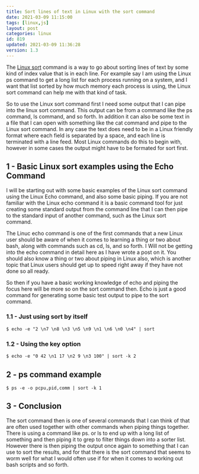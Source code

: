 ```yaml
---
title: Sort lines of text in Linux with the sort command
date: 2021-03-09 11:15:00
tags: [linux,js]
layout: post
categories: linux
id: 819
updated: 2021-03-09 11:36:28
version: 1.3
---
```


The [Linux sort](https://man7.org/linux/man-pages/man1/sort.1.html) command is a way to go about sorting lines of text by some kind of index value that is in each line. For example say I am using the Linux ps command to get a long list for each process running on a system, and I want that list sorted by how much memory each process is using, the Linux sort command can help me with that kind of task.

So to use the Linux sort command first I need some output that I can pipe into the linux sort command. This output can be from a command like the ps command, ls command, and so forth. In addition it can also be some text in a file that I can open with something like the cat command and pipe to the Linux sort command. In any case the text does need to be in a Linux friendly format where each field is separated by a space, and each line is terminated with a line feed. Most Linux commands do this to begin with, however in some cases the output might have to be formated for sort first.

<!-- more -->

## 1 - Basic Linux sort examples using the Echo Command

I will be starting out with some basic examples of the Linux sort command using the Linux Echo command, and also some basic piping. If you are not familiar with the Linux echo command it is a basic command tool for just creating some standard output from the command line that I can then pipe to the standard input of another command, such as the Linux sort command.

The Linuc echo command is one of the first commands that a new Linux user should be aware of when it comes to learning a thing or two about bash, along with commands such as cd, ls, and so forth. I Will not be getting into the echo command in detail here as I have wrote a post on it. You should also know a thing or two about piping in Linux also, which is another topic that Linux users should get up to speed right away if they have not done so all ready.

So then if you have a basic working knowledge of echo and piping the focus here will be more so on the sort command then. Echo is just a good command for generating some basic test output to pipe to the sort command.

### 1.1 - Just using sort by itself

```
$ echo -e "2 \n7 \n8 \n3 \n5 \n9 \n1 \n6 \n0 \n4" | sort
```

### 1.2 - Using the key option

```
$ echo -e "0 42 \n1 17 \n2 9 \n3 100" | sort -k 2
```

## 2 - ps command example

```
$ ps -e -o pcpu,pid,comm | sort -k 1
```

## 3 - Conclusion

The sort command then is one of several commands that I can think of that are often used together with other commands when piping things together. There is using a command like ps. or ls to end up with a long list of something and then piping it to grep to filter things down into a sorter list. However there is then piping the output once again to something that I can use to sort the results, and for that there is the sort command that seems to worm well for what I would often use if for when it comes to working out bash scripts and so forth.
